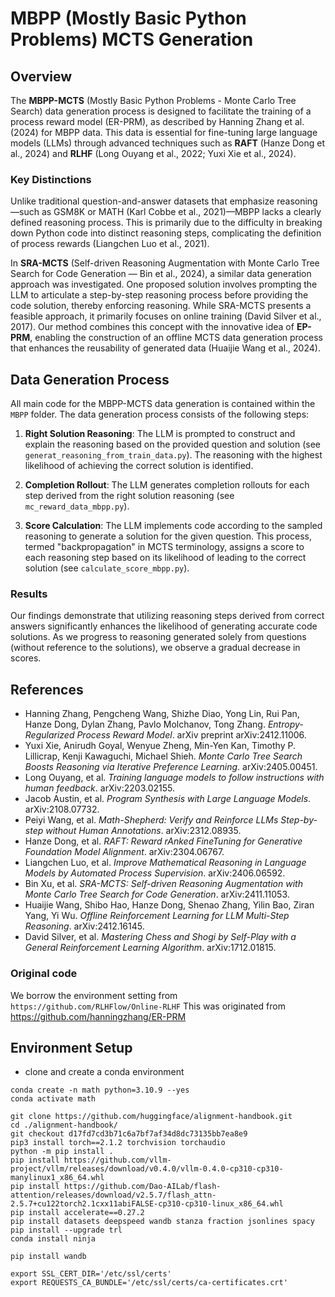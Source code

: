 # MBPP (Mostly Basic Python Problems) MCTS Generation

## Overview

The **MBPP-MCTS** (Mostly Basic Python Problems - Monte Carlo Tree Search) data generation process is designed to facilitate the training of a process reward model (ER-PRM), as described by Hanning Zhang et al. (2024) for MBPP data. This data is essential for fine-tuning large language models (LLMs) through advanced techniques such as **RAFT** (Hanze Dong et al., 2024) and **RLHF** (Long Ouyang et al., 2022; Yuxi Xie et al., 2024).

### Key Distinctions

Unlike traditional question-and-answer datasets that emphasize reasoning—such as GSM8K or MATH (Karl Cobbe et al., 2021)—MBPP lacks a clearly defined reasoning process. This is primarily due to the difficulty in breaking down Python code into distinct reasoning steps, complicating the definition of process rewards (Liangchen Luo et al., 2021).

In **SRA-MCTS** (Self-driven Reasoning Augmentation with Monte Carlo Tree Search for Code Generation — Bin et al., 2024), a similar data generation approach was investigated. One proposed solution involves prompting the LLM to articulate a step-by-step reasoning process before providing the code solution, thereby enforcing reasoning. While SRA-MCTS presents a feasible approach, it primarily focuses on online training (David Silver et al., 2017). Our method combines this concept with the innovative idea of **EP-PRM**, enabling the construction of an offline MCTS data generation process that enhances the reusability of generated data (Huaijie Wang et al., 2024).

## Data Generation Process

All main code for the MBPP-MCTS data generation is contained within the `MBPP` folder. The data generation process consists of the following steps:

1. **Right Solution Reasoning**: The LLM is prompted to construct and explain the reasoning based on the provided question and solution (see `generat_reasoning_from_train_data.py`). The reasoning with the highest likelihood of achieving the correct solution is identified.

2. **Completion Rollout**: The LLM generates completion rollouts for each step derived from the right solution reasoning (see `mc_reward_data_mbpp.py`).

3. **Score Calculation**: The LLM implements code according to the sampled reasoning to generate a solution for the given question. This process, termed "backpropagation" in MCTS terminology, assigns a score to each reasoning step based on its likelihood of leading to the correct solution (see `calculate_score_mbpp.py`).

### Results

Our findings demonstrate that utilizing reasoning steps derived from correct answers significantly enhances the likelihood of generating accurate code solutions. As we progress to reasoning generated solely from questions (without reference to the solutions), we observe a gradual decrease in scores.

## References

- Hanning Zhang, Pengcheng Wang, Shizhe Diao, Yong Lin, Rui Pan, Hanze Dong, Dylan Zhang, Pavlo Molchanov, Tong Zhang. *Entropy-Regularized Process Reward Model*. arXiv preprint arXiv:2412.11006.
- Yuxi Xie, Anirudh Goyal, Wenyue Zheng, Min-Yen Kan, Timothy P. Lillicrap, Kenji Kawaguchi, Michael Shieh. *Monte Carlo Tree Search Boosts Reasoning via Iterative Preference Learning*. arXiv:2405.00451.
- Long Ouyang, et al. *Training language models to follow instructions with human feedback*. arXiv:2203.02155.
- Jacob Austin, et al. *Program Synthesis with Large Language Models*. arXiv:2108.07732.
- Peiyi Wang, et al. *Math-Shepherd: Verify and Reinforce LLMs Step-by-step without Human Annotations*. arXiv:2312.08935.
- Hanze Dong, et al. *RAFT: Reward rAnked FineTuning for Generative Foundation Model Alignment*. arXiv:2304.06767.
- Liangchen Luo, et al. *Improve Mathematical Reasoning in Language Models by Automated Process Supervision*. arXiv:2406.06592.
- Bin Xu, et al. *SRA-MCTS: Self-driven Reasoning Augmentation with Monte Carlo Tree Search for Code Generation*. arXiv:2411.11053.
- Huaijie Wang, Shibo Hao, Hanze Dong, Shenao Zhang, Yilin Bao, Ziran Yang, Yi Wu. *Offline Reinforcement Learning for LLM Multi-Step Reasoning*. arXiv:2412.16145.
- David Silver, et al. *Mastering Chess and Shogi by Self-Play with a General Reinforcement Learning Algorithm*. arXiv:1712.01815.

### Original code
We borrow the environment setting from `https://github.com/RLHFlow/Online-RLHF`
This was originated from https://github.com/hanningzhang/ER-PRM
## Environment Setup

- clone and create a conda environment
```
conda create -n math python=3.10.9 --yes
conda activate math

git clone https://github.com/huggingface/alignment-handbook.git
cd ./alignment-handbook/
git checkout d17fd7cd3b71c6a7bf7af34d8dc73135bb7ea8e9
pip3 install torch==2.1.2 torchvision torchaudio
python -m pip install .
pip install https://github.com/vllm-project/vllm/releases/download/v0.4.0/vllm-0.4.0-cp310-cp310-manylinux1_x86_64.whl
pip install https://github.com/Dao-AILab/flash-attention/releases/download/v2.5.7/flash_attn-2.5.7+cu122torch2.1cxx11abiFALSE-cp310-cp310-linux_x86_64.whl
pip install accelerate==0.27.2
pip install datasets deepspeed wandb stanza fraction jsonlines spacy
pip install --upgrade trl
conda install ninja

pip install wandb

export SSL_CERT_DIR='/etc/ssl/certs'
export REQUESTS_CA_BUNDLE='/etc/ssl/certs/ca-certificates.crt'
